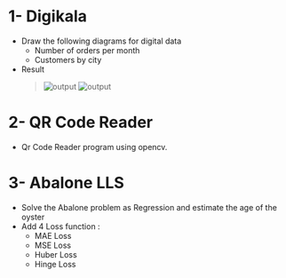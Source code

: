 # 1- Digikala
- Draw the following diagrams for digital data
  - Number of orders per month
  - Customers by city
- Result
  >![output](https://user-images.githubusercontent.com/88179607/153226204-801c324f-7866-4f90-b001-7168d79b3720.png)
  >![output](https://user-images.githubusercontent.com/88179607/153226291-b912a35a-3ec3-4f09-8160-a529808ad11d.png)
# 2- QR Code Reader
- Qr Code Reader program using opencv.
# 3- Abalone LLS
- Solve the Abalone problem as Regression and estimate the age of the oyster
- Add 4 Loss function :
  - MAE Loss
  - MSE Loss
  - Huber Loss
  - Hinge Loss
